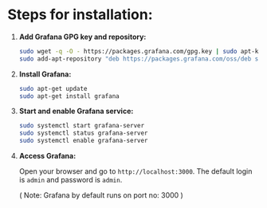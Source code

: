 # Steps for installation:

1) **Add Grafana GPG key and repository:**

     ```sh
    sudo wget -q -O - https://packages.grafana.com/gpg.key | sudo apt-key add -
    sudo add-apt-repository "deb https://packages.grafana.com/oss/deb stable main"
    ```

2) **Install Grafana:**

    ```sh
    sudo apt-get update
    sudo apt-get install grafana
    ```
3) **Start and enable Grafana service:**

    ```sh
    sudo systemctl start grafana-server
    sudo systemctl status grafana-server
    sudo systemctl enable grafana-server
    ```
4) **Access Grafana:**

    Open your browser and go to `http://localhost:3000`. The default login is `admin` and password is `admin`.

    ( Note: Grafana by default runs on port no: 3000 )
    